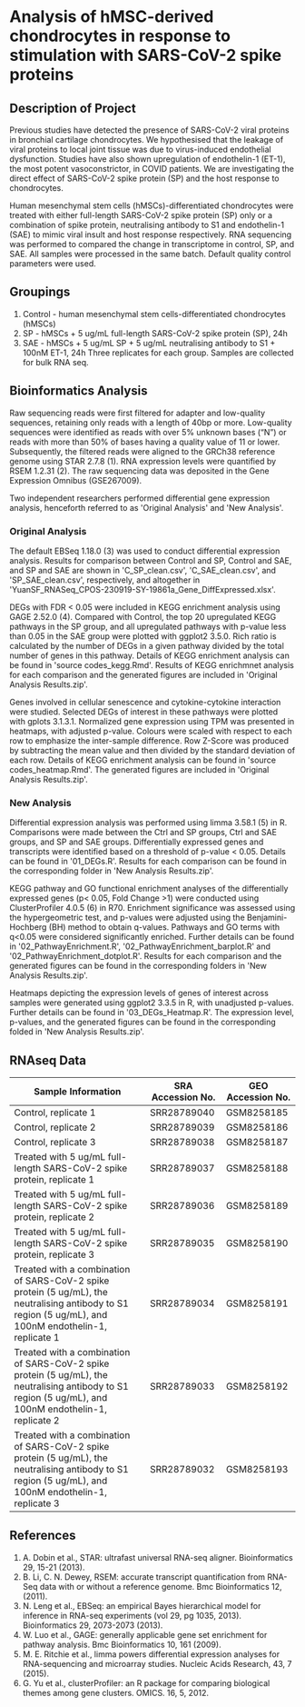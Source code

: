 # Analysis of hMSC-derived chondrocytes in response to stimulation with SARS-CoV-2 spike proteins

## Description of Project
Previous studies have detected the presence of SARS-CoV-2 viral proteins in bronchial cartilage chondrocytes. We hypothesised that the leakage of viral proteins to local joint tissue was due to virus-induced endothelial dysfunction. Studies have also shown upregulation of endothelin-1 (ET-1), the most potent vasoconstrictor, in COVID patients. We are investigating the direct effect of SARS-CoV-2 spike protein (SP) and the host response to chondrocytes. 

Human mesenchymal stem cells (hMSCs)-differentiated chondrocytes were treated with either full-length SARS-CoV-2 spike protein (SP) only or a combination of spike protein, neutralising antibody to S1 and endothelin-1 (SAE) to mimic viral insult and host response respectively. RNA sequencing was performed to compared the change in transcriptome in control, SP, and SAE. All samples were processed in the same batch. Default quality control parameters were used. 

## Groupings
1. Control - human mesenchymal stem cells-differentiated chondrocytes (hMSCs)
2. ⁠SP - hMSCs + 5 ug/mL full-length SARS-CoV-2 spike protein (SP), 24h
3. ⁠SAE - hMSCs + 5 ug/mL SP + 5 ug/mL neutralising antibody to S1 + 100nM ET-1, 24h
Three replicates for each group. Samples are collected for bulk RNA seq.

## Bioinformatics Analysis
Raw sequencing reads were first filtered for adapter and low-quality sequences, retaining only reads with a length of 40bp or more. Low-quality sequences were identified as reads with over 5% unknown bases (“N”) or reads with more than 50% of bases having a quality value of 11 or lower. Subsequently, the filtered reads were aligned to the GRCh38 reference genome using STAR 2.7.8 (1). RNA expression levels were quantified by RSEM 1.2.31 (2). The raw sequencing data was deposited in the Gene Expression Omnibus (GSE267009).

Two independent researchers performed differential gene expression analysis, henceforth referred to as 'Original Analysis' and 'New Analysis'. 

### Original Analysis
The default EBSeq 1.18.0 (3) was used to conduct differential expression analysis. Results for comparison between Control and SP, Control and SAE, and SP and SAE are shown in 'C_SP_clean.csv', 'C_SAE_clean.csv', and 'SP_SAE_clean.csv', respectively, and altogether in 'YuanSF_RNASeq_CPOS-230919-SY-19861a_Gene_DiffExpressed.xlsx'. 

DEGs with FDR < 0.05 were included in KEGG enrichment analysis using GAGE 2.52.0 (4). Compared with Control, the top 20 upregulated KEGG pathways in the SP group, and all upregulated pathways with p-value less than 0.05 in the SAE group were plotted with ggplot2 3.5.0. Rich ratio is calculated by the number of DEGs in a given pathway divided by the total number of genes in this pathway. Details of KEGG enrichment analysis can be found in 'source codes_kegg.Rmd'. Results of KEGG enrichmnet analysis for each comparison and the generated figures are included in 'Original Analysis Results.zip'.

Genes involved in cellular senescence and cytokine-cytokine interaction were studied. Selected DEGs of interest in these pathways were plotted with gplots 3.1.3.1. Normalized gene expression using TPM was presented in heatmaps, with adjusted p-value. Colours were scaled with respect to each row to emphasize the inter-sample difference. Row Z-Score was produced by subtracting the mean value and then divided by the standard deviation of each row. Details of KEGG enrichment analysis can be found in 'source codes_heatmap.Rmd'. The generated figures are included in 'Original Analysis Results.zip'.

### New Analysis
Differential expression analysis was performed using limma 3.58.1 (5) in R. Comparisons were made between the Ctrl and SP groups, Ctrl and SAE groups, and SP and SAE groups. Differentially expressed genes and transcripts were identified based on a threshold of p-value < 0.05. Details can be found in '01_DEGs.R'. Results for each comparison can be found in the corresponding folder in 'New Analysis Results.zip'. 

KEGG pathway and GO functional enrichment analyses of the differentially expressed genes (p< 0.05, Fold Change >1) were conducted using ClusterProfiler 4.0.5 (6) in R70. Enrichment significance was assessed using the hypergeometric test, and p-values were adjusted using the Benjamini-Hochberg (BH) method to obtain q-values. Pathways and GO terms with q<0.05 were considered significantly enriched. Further details can be found in '02_PathwayEnrichment.R', '02_PathwayEnrichment_barplot.R' and '02_PathwayEnrichment_dotplot.R'. Results for each comparison and the generated figures can be found in the corresponding folders in 'New Analysis Results.zip'. 

Heatmaps depicting the expression levels of genes of interest across samples were generated using ggplot2 3.3.5 in R, with unadjusted p-values. Further details can be found in '03_DEGs_Heatmap.R'. The expression level, p-values, and the generated figures can be found in the corresponding folded in 'New Analysis Results.zip'. 

## RNAseq Data
| Sample Information | SRA Accession No. | GEO Accession No. |
| ----------- | ----------- |----------- |
| Control, replicate 1| SRR28789040 | GSM8258185 |
| Control, replicate 2| SRR28789039 | GSM8258186 |
| Control, replicate 3| SRR28789038 | GSM8258187 |
| Treated with 5 ug/mL full-length SARS-CoV-2 spike protein, replicate 1 | SRR28789037 | GSM8258188 |
| Treated with 5 ug/mL full-length SARS-CoV-2 spike protein, replicate 2 | SRR28789036 | GSM8258189 |
| Treated with 5 ug/mL full-length SARS-CoV-2 spike protein, replicate 3 | SRR28789035 | GSM8258190 |
| Treated with a combination of SARS-CoV-2 spike protein (5 ug/mL), the neutralising antibody to S1 region (5 ug/mL), and 100nM endothelin-1, replicate 1 | SRR28789034 | GSM8258191 |
| Treated with a combination of SARS-CoV-2 spike protein (5 ug/mL), the neutralising antibody to S1 region (5 ug/mL), and 100nM endothelin-1, replicate 2 | SRR28789033 | GSM8258192 |
| Treated with a combination of SARS-CoV-2 spike protein (5 ug/mL), the neutralising antibody to S1 region (5 ug/mL), and 100nM endothelin-1, replicate 3 | SRR28789032 | GSM8258193 |

## References
1. A. Dobin et al., STAR: ultrafast universal RNA-seq aligner. Bioinformatics 29, 15-21 (2013).
2. B. Li, C. N. Dewey, RSEM: accurate transcript quantification from RNA-Seq data with or without a reference genome. Bmc Bioinformatics 12,  (2011).
3. N. Leng et al., EBSeq: an empirical Bayes hierarchical model for inference in RNA-seq experiments (vol 29, pg 1035, 2013). Bioinformatics 29, 2073-2073 (2013).
4. W. Luo et al., GAGE: generally applicable gene set enrichment for pathway analysis. Bmc Bioinformatics 10, 161 (2009).
5. M. E. Ritchie et al., limma powers differential expression analyses for RNA-sequencing and microarray studies. Nucleic Acids Research, 43, 7 (2015).
6. G. Yu et al., clusterProfiler: an R package for comparing biological themes among gene clusters. OMICS. 16, 5, 2012.
